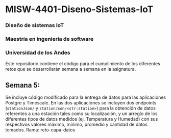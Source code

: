 # MISW-4401-Diseno-Sistemas-IoT
### Diseño de sistemas IoT
### Maestría en ingeniería de software
### Universidad de los Andes

Este repositorio contiene el código para el cumplimiento de los diferentes retos que se desarrollarán semana a semana en la asignatura.

## Semana 5:
Se incluye código modificado para la entrega de datos para las aplicaciones Postgre y Timescale. En las dos aplicaciones se incluyen dos endpoints (`stationJson/` y `stationJson/<str:station>`) para la obtención de datos referentes a una estación tales como su localización, y un arreglo de los diferentes tipos de datos medidos (ej. Temperatura y Humedad) con sus respectivos valores máximo, mínimo, promedio y cantidad de datos tomados.
Rama: reto-capa-datos
